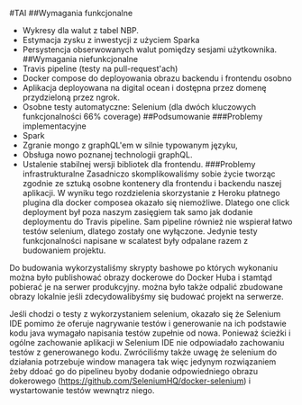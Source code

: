 #TAI
##Wymagania funkcjonalne
+ Wykresy dla walut z tabel NBP.
+ Estymacja zysku z inwestycji z użyciem Sparka
+ Persystencja obserwowanych walut pomiędzy sesjami użytkownika.
##Wymagania niefunkcjonalne
+ Travis pipeline (testy na pull-request'ach)
+ Docker compose do deployowania obrazu backendu i frontendu osobno
+ Aplikacja deployowana na digital ocean i dostępna przez domenę przydzieloną przez ngrok.
+ Osobne testy automatyczne: Selenium (dla dwóch kluczowych funkcjonalności 66% coverage)
##Podsumowanie
###Problemy implementacyjne
+ Spark
+ Zgranie mongo z graphQL'em w silnie typowanym języku,
+ Obsługa nowo poznanej technologii graphQL.
+ Ustalenie stabilnej wersji bibliotek dla frontendu.
###Problemy infrastrukturalne
Zasadniczo skomplikowaliśmy sobie życie tworząc zgodnie ze sztuką osobne kontenery dla 
frontendu i backendu naszej aplikacji. W wyniku tego rozdzielenia skorzystanie z Heroku płatnego plugina 
dla docker composea okazało się niemożliwe. Dlatego one click deployment był poza naszym zasięgiem 
tak samo jak dodanie deploymentu do Travis pipeline. Sam pipeline również nie wspierał łatwo testów selenium,
dlatego zostały one wyłączone. Jedynie testy funkcjonalności 
napisane w scalatest były odpalane razem z budowaniem projektu. 

Do budowania wykorzystaliśmy skrypty bashowe po których wykonaniu można 
było publishować obrazy dockerowe do Docker Huba i stamtąd pobierać je na serwer produkcyjny.
można było także odpalić zbudowane obrazy lokalnie jeśli zdecydowalibyśmy się budować projekt na serwerze.

Jeśli chodzi o testy z wykorzystaniem selenium, okazało się że Selenium IDE 
pomimo że oferuje nagrywanie testów i generowanie na ich podstawie kodu java wymagało napisania testów zupełnie od nowa.
Ponieważ ścieżki i ogólne zachowanie aplikacji w Selenium IDE nie odpowiadało zachowaniu testów z generowanego kodu.
Zwróciliśmy także uwagę że selenium do działania potrzebuje window managera tak więc jedynym rozwiązaniem 
żeby ddoać go do pipelineu byoby dodanie odpowiedniego obrazu 
dokerowego (https://github.com/SeleniumHQ/docker-selenium) i wystartowanie 
testów wewnątrz niego.
